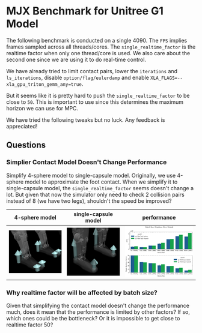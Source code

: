 # MJX Benchmark for Unitree G1 Model

The following benchmark is conducted on a single 4090. The `FPS` implies frames sampled across all threads/cores. The `single_realtime_factor` is the realtime factor when only one thread/core is used. We also care about the second one since we are using it to do real-time control. 

We have already tried to limit contact pairs, lower the `iterations` and `ls_iterations`, disable `option/flag/eulerdamp` and enable `XLA_FLAGS=--xla_gpu_triton_gemm_any=true`. 

But it seems like it is pretty hard to push the `single_realtime_factor` to be close to `50`. This is important to use since this determines the maximum horizon we can use for MPC. 

We have tried the following tweaks but no luck. Any feedback is appreciated!

## Questions

### Simplier Contact Model Doesn't Change Performance

Simplify 4-sphere model to single-capsule model. Originally, we use 4-sphere model to approximate the foot contact. When we simplify it to single-capsule model, the `single_realtime_factor` seems doesn't change a lot. But given that now the simulator only need to check 2 collision pairs instead of 8 (we have two legs), shouldn't the speed be improved?

| 4-sphere model | single-capsule model | performance |
| ------------- | ------------- | ------------- |
| ![alt text](figs/4-sphere.png) | ![alt text](figs/1-capsule.png) | ![](./results/batch_size_abalation_over_model.png)  |

### Why realtime factor will be affected by batch size?

Given that simplifying the contact model doesn't change the performance much, does it mean that the performance is limited by other factors? If so, which ones could be the bottleneck? Or it is impossible to get close to realtime factor 50?